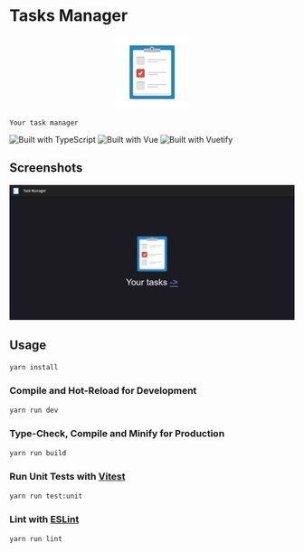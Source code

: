 # Tasks Manager

<p align="center">
    <img src="./src/assets/icons/logo.png" alt="Reactify logo" />

    Your task manager

</p>

![Built with TypeScript](https://img.shields.io/badge/TypeScript-007ACC?style=for-the-badge&logo=typescript&logoColor=white)
![Built with Vue](https://img.shields.io/badge/Vue.js-4FC08D.svg?style=for-the-badge&logo=vuedotjs&logoColor=white)
![Built with Vuetify](https://img.shields.io/badge/Vuetify-1867C0.svg?style=for-the-badge&logo=Vuetify&logoColor=white)

## Screenshots

![Homepage](./src/assets/images/todo-homepage.png)

## Usage

```sh
yarn install
```

### Compile and Hot-Reload for Development

```sh
yarn run dev
```

### Type-Check, Compile and Minify for Production

```sh
yarn run build
```

### Run Unit Tests with [Vitest](https://vitest.dev/)

```sh
yarn run test:unit
```

### Lint with [ESLint](https://eslint.org/)

```sh
yarn run lint
```

